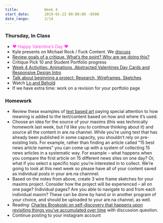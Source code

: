 ```yaml
---
title:            Week 4
start_date:       2019-01-23 00:00:00 -0500
date_range:       2/14
---
```


### Thursday, In Class

- <font color="#ff42df">&hearts; Happy Valentine&rsquo;s Day &hearts;</font>
- Kyle presents on Michael Rock / Fuck Content. We [discuss](https://paper.dropbox.com/doc/Design-2B-Reading-3--AXIpp_6W1CwricqMBjrep10XAQ-pESH8VhkAPKohOrWNaF49)
- [Review goals of a critique. What&rsquo;s the point? Why are we doing this?](https://paper.dropbox.com/doc/Critique-Process--AXHUISsAr~sYsb1WIkZM8UO1AQ-XGLL4YQXnSlhNrb2TuG0j)
- Critique Pick 10 and Student Portfolio progress
- [Week 4 Activities: Animations, Abstracted Valentines Day Cards and Responsive Design Intro](https://paper.dropbox.com/doc/Week-4--AXh5PZgyO8x8VmQb53Uig6vqAQ-WFyFVC9ipcCblXaEyXqNB)
- [Talk about beginning a project: Research, Wireframes, Sketches](https://paper.dropbox.com/doc/How-to-Begin-a-Project-and-How-to-Present-Your-Process--AXigMM0wxLVrZOOzHpPkneqSAQ-vML6MBKWm2TKCUBtIWl4K)
- Watch [Lo and Behold](https://www.netflix.com/title/80097363)
- If we have extra time: work on a revision for your portfolio page

### Homework
- Review these examples of [text based art](https://paper.dropbox.com/doc/Maxims-Intro--AXlL2fudtC7h4OdTZQjka3dkAQ-9cOXvdWgpIaryO6sXXUFm) paying special attention to how meaning is added to the text/content based on how and where it&rsquo;s used.
- Choose an idea for the source of your maxims (this was technically homework last week, but I'd like you to continue thinking about it) and source all the content in are.na channel. While you&rsquo;re using text that has already been published in some capacity, you shouldn&rsquo;t rely on pre-existing lists. For example, rather than finding an article called "15 best news article names" you can come up with a system of collecting 15 news articles in a systematic way. For example – what happens when you compare the first article on 15 different news sites on one day? Or, what if you select a specific topic you&rsquo;re interested in to collect. We&rsquo;re going to look at this next week so please have all of your content saved as individual posts in your are.na channnel.
- Based on the notes from above, create 3 wire frame sketches for your maxims project. Consider how the project will be experienced – all on one page? Individual pages? Are you able to navigate to and from each individual maxim? These can be done by hand or in another program of your choice, and should be uploaded to your are.na channel, as well.
- Reading: [Charles Broskoski on self-discovery that happens upon revisiting things you’ve accumulated over time](https://thecreativeindependent.com/people/charles-broskoski-on-self-discovery-upon-revisiting-things-youve-accumulated-over-time/) with discussion question.
- Continue posting to your instagram account
